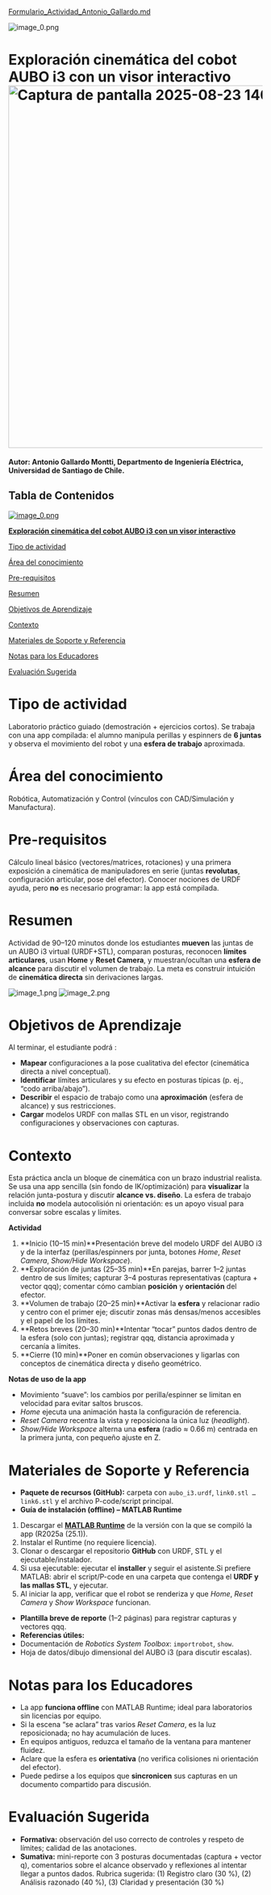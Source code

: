[Formulario_Actividad_Antonio_Gallardo.md](https://github.com/user-attachments/files/21950709/Formulario_Actividad_Antonio_Gallardo.md)

<a id="TMP_16ef"></a>
![image_0.png](./Formulario_Actividad_Antonio_Gallardo_media/image_0.png)
<a id="TMP_2d11"></a>

# **Exploración cinemática del cobot AUBO i3 con un visor interactivo**<img width="1365" height="719" alt="Captura de pantalla 2025-08-23 140420" src="https://github.com/user-attachments/assets/7916b42b-3296-44a4-88cf-63952355f5d8" />


**Autor: Antonio Gallardo Montti, Departmento de Ingeniería Eléctrica, Universidad de Santiago de Chile.**

<!-- Begin Toc -->

## Tabla de Contenidos
[![image_0.png](./Formulario_Actividad_Antonio_Gallardo_media/image_0.png)](#TMP_16ef)
 
[**Exploración cinemática del cobot AUBO i3 con un visor interactivo**](#TMP_2d11)
 
[Tipo de actividad](#TMP_0a87)
 
[Área del conocimiento](#TMP_530d)
 
[Pre\-requisitos](#TMP_1b05)
 
[Resumen](#TMP_34ae)
 
[Objetivos de Aprendizaje](#TMP_45ad)
 
[Contexto](#TMP_3892)
 
[Materiales de Soporte y Referencia](#TMP_3529)
 
[Notas para los Educadores](#TMP_66c7)
 
[Evaluación Sugerida](#TMP_4d60)
 
<!-- End Toc -->
<a id="TMP_0a87"></a>

# Tipo de actividad

Laboratorio práctico guiado (demostración + ejercicios cortos). Se trabaja con una app compilada: el alumno manipula perillas y espinners de **6 juntas** y observa el movimiento del robot y una **esfera de trabajo** aproximada.

<a id="TMP_530d"></a>

# Área del conocimiento

Robótica, Automatización y Control (vínculos con CAD/Simulación y Manufactura).

<a id="TMP_1b05"></a>

# Pre\-requisitos

Cálculo lineal básico (vectores/matrices, rotaciones) y una primera exposición a cinemática de manipuladores en serie (juntas **revolutas**, configuración articular, pose del efector). Conocer nociones de URDF ayuda, pero **no** es necesario programar: la app está compilada.

<a id="TMP_34ae"></a>

# Resumen

Actividad de 90–120 minutos donde los estudiantes **mueven** las juntas de un AUBO i3 virtual (URDF+STL), comparan posturas, reconocen **límites articulares**, usan **Home** y **Reset Camera**, y muestran/ocultan una **esfera de alcance** para discutir el volumen de trabajo. La meta es construir intuición de **cinemática directa** sin derivaciones largas.


![image_1.png](./Formulario_Actividad_Antonio_Gallardo_media/image_1.png) ![image_2.png](./Formulario_Actividad_Antonio_Gallardo_media/image_2.png)

<a id="TMP_45ad"></a>

# Objetivos de Aprendizaje

Al terminar, el estudiante podrá :

-   **Mapear** configuraciones a la pose cualitativa del efector (cinemática directa a nivel conceptual). 
-  **Identificar** límites articulares y su efecto en posturas típicas (p. ej., “codo arriba/abajo”). 
-  **Describir** el espacio de trabajo como una **aproximación** (esfera de alcance) y sus restricciones. 
-  **Cargar** modelos URDF con mallas STL en un visor, registrando configuraciones y observaciones con capturas. 
<a id="TMP_3892"></a>

# Contexto

Esta práctica ancla un bloque de cinemática con un brazo industrial realista. Se usa una app sencilla (sin fondo de IK/optimización) para **visualizar** la relación junta\-postura y discutir **alcance vs. diseño**. La esfera de trabajo incluida **no** modela autocolisión ni orientación: es un apoyo visual para conversar sobre escalas y límites.


**Actividad**

1.  **Inicio (10–15 min)**Presentación breve del modelo URDF del AUBO i3 y de la interfaz (perillas/espinners por junta, botones *Home*, *Reset Camera*, *Show/Hide Workspace*).
2. **Exploración de juntas (25–35 min)**En parejas, barrer 1–2 juntas dentro de sus límites; capturar 3–4 posturas representativas (captura + vector qqq); comentar cómo cambian **posición** y **orientación** del efector.
3. **Volumen de trabajo (20–25 min)**Activar la **esfera** y relacionar radio y centro con el primer eje; discutir zonas más densas/menos accesibles y el papel de los límites.
4. **Retos breves (20–30 min)**Intentar “tocar” puntos dados dentro de la esfera (solo con juntas); registrar qqq, distancia aproximada y cercanía a límites.
5. **Cierre (10 min)**Poner en común observaciones y ligarlas con conceptos de cinemática directa y diseño geométrico.

**Notas de uso de la app**

-  Movimiento “suave”: los cambios por perilla/espinner se limitan en velocidad para evitar saltos bruscos. 
-  *Home* ejecuta una animación hasta la configuración de referencia. 
-  *Reset Camera* recentra la vista y reposiciona la única luz (*headlight*). 
-  *Show/Hide Workspace* alterna una **esfera** (radio ≈ 0.66 m) centrada en la primera junta, con pequeño ajuste en Z. 
<a id="TMP_3529"></a>

# Materiales de Soporte y Referencia
-  **Paquete de recursos (GitHub):** carpeta con `aubo_i3.urdf`, `link0.stl … link6.stl` y el archivo P\-code/script principal. 
-  **Guía de instalación (offline) – MATLAB Runtime** 

1.  Descargar el [**MATLAB Runtime**](https://la.mathworks.com/products/compiler/matlab-runtime.html) de la versión con la que se compiló la app (R2025a (25.1)).
2. Instalar el Runtime (no requiere licencia).
3. Clonar o descargar el repositorio **GitHub** con URDF, STL y el ejecutable/instalador.
4. Si usa ejecutable: ejecutar el **installer** y seguir el asistente.Si prefiere MATLAB: abrir el script/P\-code en una carpeta que contenga el **URDF y las mallas STL**, y ejecutar.
5. Al iniciar la app, verificar que el robot se renderiza y que *Home*, *Reset Camera* y *Show Workspace* funcionan.

-  **Plantilla breve de reporte** (1–2 páginas) para registrar capturas y vectores qqq. 
-  **Referencias útiles:** 
-  Documentación de *Robotics System Toolbox*: `importrobot`, `show`. 
-  Hoja de datos/dibujo dimensional del AUBO i3 (para discutir escalas). 
<a id="TMP_66c7"></a>

# Notas para los Educadores
-  La app **funciona offline** con MATLAB Runtime; ideal para laboratorios sin licencias por equipo. 
-  Si la escena “se aclara” tras varios *Reset Camera*, es la luz reposicionada; no hay acumulación de luces. 
-  En equipos antiguos, reduzca el tamaño de la ventana para mantener fluidez. 
-  Aclare que la esfera es **orientativa** (no verifica colisiones ni orientación del efector). 
-  Puede pedirse a los equipos que **sincronicen** sus capturas en un documento compartido para discusión. 
<a id="TMP_4d60"></a>

# Evaluación Sugerida
-  **Formativa:** observación del uso correcto de controles y respeto de límites; calidad de las anotaciones. 
-  **Sumativa:** mini\-reporte con 3 posturas documentadas (captura + vector q), comentarios sobre el alcance observado y reflexiones al intentar llegar a puntos dados. Rubrica sugerida: (1) Registro claro (30 %), (2) Análisis razonado (40 %), (3) Claridad y presentación (30 %) 
